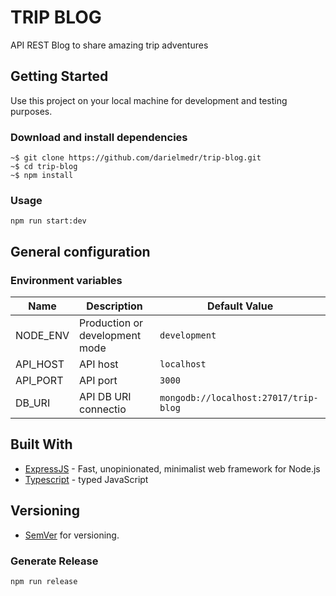 # TRIP BLOG

API REST Blog to share amazing trip adventures

## Getting Started

Use this project on your local machine for development and testing purposes.

### Download and install dependencies

```shell
~$ git clone https://github.com/darielmedr/trip-blog.git
~$ cd trip-blog
~$ npm install
```

### Usage

```shell
npm run start:dev
```

## General configuration

### Environment variables

| Name         | Description                    | Default Value                         |
| ------------ | ------------------------------ | ------------------------------------- |
| NODE_ENV     | Production or development mode | `development`                         |
| API_HOST     | API host                       | `localhost`                           |
| API_PORT     | API port                       | `3000`                                |
| DB_URI       | API DB URI connectio           | `mongodb://localhost:27017/trip-blog` |

## Built With

- [ExpressJS](https://expressjs.com/) - Fast, unopinionated, minimalist web framework for Node.js
- [Typescript](https://www.typescriptlang.org/) - typed JavaScript

## Versioning

- [SemVer](http://semver.org/) for versioning.

### Generate Release

```shell
npm run release
```
